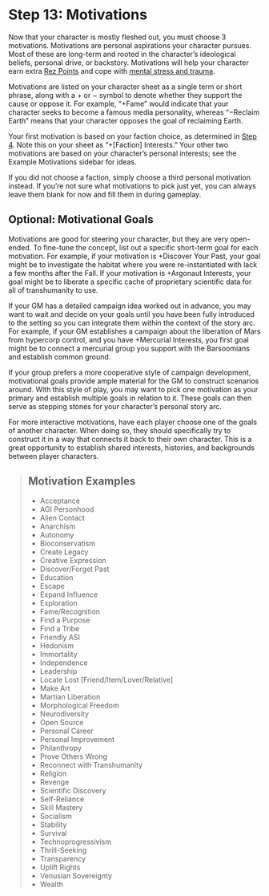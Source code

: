 # Step 13: Motivations

Now that your character is mostly fleshed out, you must choose 3 motivations. Motivations are personal aspirations your character pursues. Most of these are long-term and rooted in the character’s ideological beliefs, personal drive, or backstory. Motivations will help your character earn extra [Rez Points](../17/08-rez-and-rep-rewards.md#rez-points) and cope with [mental stress and trauma](../12/18-mental-health.md).

Motivations are listed on your character sheet as a single term or short phrase, along with a + or − symbol to denote whether they support the cause or oppose it. For example, “+Fame” would indicate that your character seeks to become a famous media personality, whereas “−Reclaim Earth” means that your character opposes the goal of reclaiming Earth.

Your first motivation is based on your faction choice, as determined in [Step 4](../04/07-step-4-faction.md). Note this on your sheet as “+\[Faction\] Interests.” Your other two motivations are based on your character’s personal interests; see the Example Motivations sidebar for ideas.

If you did not choose a faction, simply choose a third personal motivation instead. If you’re not sure what motivations to pick just yet, you can always leave them blank for now and fill them in during gameplay.

## Optional: Motivational Goals

Motivations are good for steering your character, but they are very open-ended. To fine-tune the concept, list out a specific short-term goal for each motivation. For example, if your motivation is +Discover Your Past, your goal might be to investigate the habitat where you were re-instantiated with lack a few months after the Fall. If your motivation is +Argonaut Interests, your goal might be to liberate a specific cache of proprietary scientific data for all of transhumanity to use.

If your GM has a detailed campaign idea worked out in advance, you may want to wait and decide on your goals until you have been fully introduced to the setting so you can integrate them within the context of the story arc. For example, if your GM establishes a campaign about the liberation of Mars from hypercorp control, and you have +Mercurial Interests, you first goal might be to connect a mercurial group you support with the Barsoomians and establish common ground.

If your group prefers a more cooperative style of campaign development, motivational goals provide ample material for the GM to construct scenarios around. With this style of play, you may want to pick one motivation as your primary and establish multiple goals in relation to it. These goals can then serve as stepping stones for your character’s personal story arc.

For more interactive motivations, have each player choose one of the goals of another character. When doing so, they should specifically try to construct it in a way that connects it back to their own character. This is a great opportunity to establish shared interests, histories, and backgrounds between player characters.

<blockquote>

## Motivation Examples

<div class="two-columns">

- Acceptance
- AGI Personhood
- Alien Contact
- Anarchism
- Autonomy
- Bioconservatism
- Create Legacy
- Creative Expression
- Discover/Forget Past
- Education
- Escape
- Expand Influence
- Exploration
- Fame/Recognition
- Find a Purpose
- Find a Tribe
- Friendly ASI
- Hedonism
- Immortality
- Independence
- Leadership
- Locate Lost \[Friend/Item/Lover/Relative\]
- Make Art
- Martian Liberation
- Morphological Freedom
- Neurodiversity
- Open Source
- Personal Career
- Personal Improvement
- Philanthropy
- Prove Others Wrong
- Reconnect with Transhumanity
- Religion
- Revenge
- Scientific Discovery
- Self-Reliance
- Skill Mastery
- Socialism
- Stability
- Survival
- Technoprogressivism
- Thrill-Seeking
- Transparency
- Uplift Rights
- Venusian Sovereignty
- Wealth

</div>

</blockquote>
